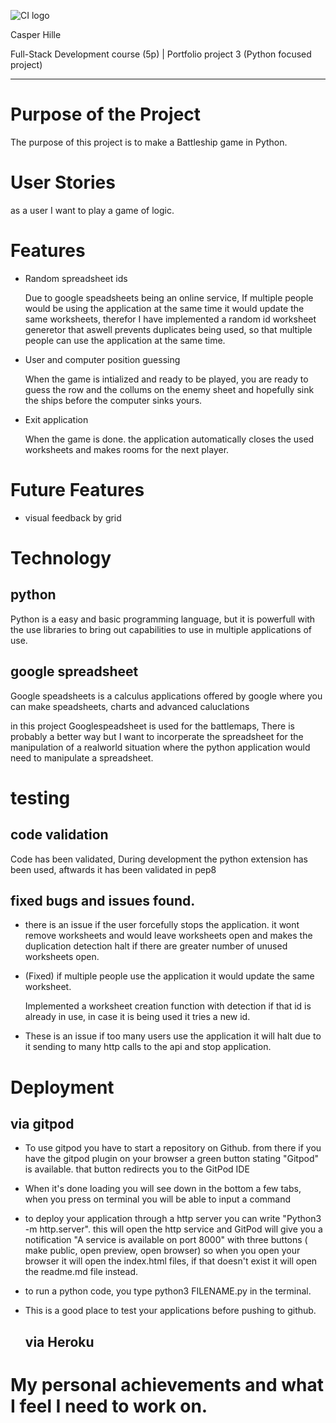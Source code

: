 ![CI logo](https://codeinstitute.s3.amazonaws.com/fullstack/ci_logo_small.png)

Casper Hille

Full-Stack Development course (5p) | Portfolio project 3 (Python focused project)
***

# Purpose of the Project

The purpose of this project is to make a Battleship game in Python.

# User Stories

as a user I want to play a game of logic.

# Features

  * Random spreadsheet ids

    Due to google speadsheets being an online service, If multiple people would be using the application at the same time it would update the same worksheets, therefor I have implemented a random id worksheet generetor that aswell prevents duplicates being used, so that multiple people can use the application at the same time. 
    
  * User and computer position guessing

    When the game is intialized and ready to be played, you are ready to guess the row and the collums on the enemy sheet and hopefully sink the ships before the computer sinks yours.

  * Exit application

    When the game is done. the application automatically closes the used worksheets and makes rooms for the next player.

 # Future Features

 * visual feedback by grid
   
# Technology

  ## python
  Python is a easy and basic programming language, but it is powerfull with the use libraries to bring out capabilities to use in multiple applications of use.

  ## google spreadsheet
  Google speadsheets is a calculus applications offered by google where you can make speadsheets, charts and advanced caluclations

  in this project Googlespeadsheet is used for the battlemaps, There is probably a better way but I want to incorperate the spreadsheet for the manipulation of a realworld situation where the python application would need to manipulate a spreadsheet.

# testing

   ## code validation

  Code has been validated, During development the python extension has been used, aftwards it has been validated in pep8
  
   ## fixed bugs and issues found.
  
  * there is an issue if the user forcefully stops the application. it wont remove worksheets and would leave worksheets open and makes the duplication detection halt if there are greater number of unused worksheets open.

  * (Fixed) if multiple people use the application it would update the same worksheet.
    
    Implemented a worksheet creation function with detection if that id is already in use, in case it is being used it tries a new id.
  
  * These is an issue if too many users use the application it will halt due to it sending to many http calls to the api and stop application.

# Deployment
   ## via gitpod

 * To use gitpod you have to start a repository on Github. 
   from there if you have the gitpod plugin on your browser a green button stating "Gitpod" is available. that button redirects you to the GitPod IDE
   
 * When it's done loading you will see down in the bottom a few tabs, when you press on terminal you will be able to input a command 
   
 * to deploy your application through a http server you can write "Python3 -m http.server". this will open the http service and GitPod will give you a notification "A service is available on port 8000" with three buttons ( make public, open preview, open browser) so when you open your browser it will open the  index.html files, if that doesn't exist it will open the readme.md file instead.

 * to run a python code, you type python3 FILENAME.py in the terminal.
 
 * This is a good place to test your applications before pushing to github.

   ## via Heroku

# My personal achievements and what I feel I need to work on.


